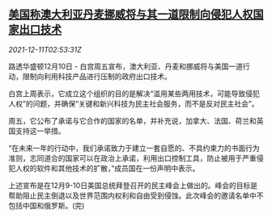 <!--1639191694000-->
[美国称澳大利亚丹麦挪威将与其一道限制向侵犯人权国家出口技术](https://cn.reuters.com/article/us-au-tech-export-1211-idCNKBS2IQ02P)
------

<div><i>2021-12-11T02:53:31Z</i></div><p>路透华盛顿12月10日 - 白宫周五宣布，澳大利亚、丹麦和挪威将与美国一道行动，限制向利用科技产品进行压制的政府出口技术。</p><p>白宫上周表示，它成立这个组织的目的是解决“滥用某些两用技术，可能导致侵犯人权”的问题，并确保“关键和新兴科技为民主社会服务，而不是反对民主社会”。</p><p>周五，它公布了承诺与它合作的国家的名单，并补充说，加拿大、法国、荷兰和英国支持这一举措。</p><p>“在未来一年的行动中，我们承诺致力于建立一套自愿的、不具约束力的书面行为准则，志同道合的国家可以在政治上承诺，利用出口控制工具，防止被用于严重侵犯人权的软件和其他技术的扩散，”成员国在一份声明中表示。</p><p>上述宣布是在12月9-10日美国总统拜登召开的民主峰会上做出的。峰会的目标是帮助阻止民主倒退以及世界范围内权利和自由受到侵蚀。此次峰会的邀请名单中不包括中国和俄罗斯。(完)</p>
